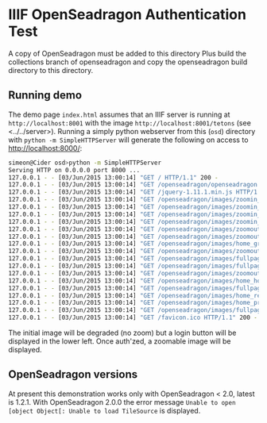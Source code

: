 # IIIF OpenSeadragon Authentication Test

A copy of OpenSeadragon must be added to this directory
Plus build the collections branch of openseadragon and copy the openseadragon build directory to this directory.

## Running demo

The demo page `index.html` assumes that an IIIF server is running at `http://localhost:8001` with the image `http://localhost:8001/tetons` (see <../../server>). Running a simply python webserver from this (`osd`) directory with `python -m SimpleHTTPServer` will generate the following on access to <http://localhost:8000/>:

```sh
simeon@Cider osd>python -m SimpleHTTPServer
Serving HTTP on 0.0.0.0 port 8000 ...
127.0.0.1 - - [03/Jun/2015 13:00:14] "GET / HTTP/1.1" 200 -
127.0.0.1 - - [03/Jun/2015 13:00:14] "GET /openseadragon/openseadragon.min.js HTTP/1.1" 200 -
127.0.0.1 - - [03/Jun/2015 13:00:14] "GET /jquery-1.11.1.min.js HTTP/1.1" 200 -
127.0.0.1 - - [03/Jun/2015 13:00:14] "GET /openseadragon/images/zoomin_rest.png HTTP/1.1" 200 -
127.0.0.1 - - [03/Jun/2015 13:00:14] "GET /openseadragon/images/zoomin_grouphover.png HTTP/1.1" 200 -
127.0.0.1 - - [03/Jun/2015 13:00:14] "GET /openseadragon/images/zoomin_hover.png HTTP/1.1" 200 -
127.0.0.1 - - [03/Jun/2015 13:00:14] "GET /openseadragon/images/zoomin_pressed.png HTTP/1.1" 200 -
127.0.0.1 - - [03/Jun/2015 13:00:14] "GET /openseadragon/images/zoomout_rest.png HTTP/1.1" 200 -
127.0.0.1 - - [03/Jun/2015 13:00:14] "GET /openseadragon/images/zoomout_grouphover.png HTTP/1.1" 200 -
127.0.0.1 - - [03/Jun/2015 13:00:14] "GET /openseadragon/images/home_grouphover.png HTTP/1.1" 200 -
127.0.0.1 - - [03/Jun/2015 13:00:14] "GET /openseadragon/images/zoomout_hover.png HTTP/1.1" 200 -
127.0.0.1 - - [03/Jun/2015 13:00:14] "GET /openseadragon/images/fullpage_pressed.png HTTP/1.1" 200 -
127.0.0.1 - - [03/Jun/2015 13:00:14] "GET /openseadragon/images/fullpage_grouphover.png HTTP/1.1" 200 -
127.0.0.1 - - [03/Jun/2015 13:00:14] "GET /openseadragon/images/zoomout_pressed.png HTTP/1.1" 200 -
127.0.0.1 - - [03/Jun/2015 13:00:14] "GET /openseadragon/images/home_hover.png HTTP/1.1" 200 -
127.0.0.1 - - [03/Jun/2015 13:00:14] "GET /openseadragon/images/fullpage_rest.png HTTP/1.1" 200 -
127.0.0.1 - - [03/Jun/2015 13:00:14] "GET /openseadragon/images/home_rest.png HTTP/1.1" 200 -
127.0.0.1 - - [03/Jun/2015 13:00:14] "GET /openseadragon/images/home_pressed.png HTTP/1.1" 200 -
127.0.0.1 - - [03/Jun/2015 13:00:14] "GET /openseadragon/images/fullpage_hover.png HTTP/1.1" 200 -
127.0.0.1 - - [03/Jun/2015 13:00:14] "GET /favicon.ico HTTP/1.1" 200 -
```

The initial image will be degraded (no zoom) but a login button will be displayed in the lower left. Once auth'zed, a zoomable image will be displayed.

## OpenSeadragon versions

At present this demonstration works only with OpenSeadragon < 2.0, latest is 1.2.1. With OpenSeadragon 2.0.0 the error message `Unable to open [object Object[: Unable to load TileSource` is displayed.
